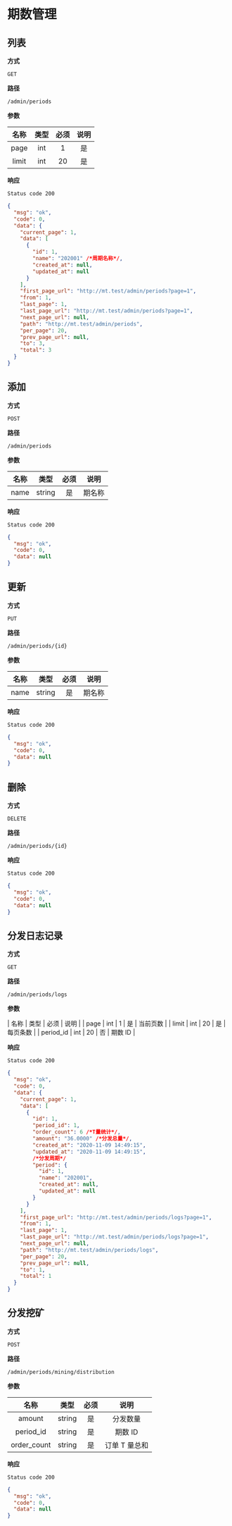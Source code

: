 # 期数管理

## 列表

**方式**

`GET`

**路径**

`/admin/periods`

**参数**

| 名称  | 类型 | 必须 | 说明 |
| :---: | :--: | :--: | :--: |
| page  | int  |  1   |  是  | 当前页数 |
| limit | int  |  20  |  是  | 每页条数 |

**响应**

`Status code 200`

```json
{
  "msg": "ok",
  "code": 0,
  "data": {
    "current_page": 1,
    "data": [
      {
        "id": 1,
        "name": "202001" /*周期名称*/,
        "created_at": null,
        "updated_at": null
      }
    ],
    "first_page_url": "http://mt.test/admin/periods?page=1",
    "from": 1,
    "last_page": 1,
    "last_page_url": "http://mt.test/admin/periods?page=1",
    "next_page_url": null,
    "path": "http://mt.test/admin/periods",
    "per_page": 20,
    "prev_page_url": null,
    "to": 3,
    "total": 3
  }
}
```

## 添加

**方式**

`POST`

**路径**

`/admin/periods`

**参数**

| 名称 |  类型  | 必须 |  说明  |
| :--: | :----: | :--: | :----: |
| name | string |  是  | 期名称 |

**响应**

`Status code 200`

```json
{
  "msg": "ok",
  "code": 0,
  "data": null
}
```

## 更新

**方式**

`PUT`

**路径**

`/admin/periods/{id}`

**参数**

| 名称 |  类型  | 必须 |  说明  |
| :--: | :----: | :--: | :----: |
| name | string |  是  | 期名称 |

**响应**

`Status code 200`

```json
{
  "msg": "ok",
  "code": 0,
  "data": null
}
```

## 删除

**方式**

`DELETE`

**路径**

`/admin/periods/{id}`

**响应**

`Status code 200`

```json
{
  "msg": "ok",
  "code": 0,
  "data": null
}
```

## 分发日志记录

**方式**

`GET`

**路径**

`/admin/periods/logs`

**参数**

| 名称 | 类型 | 必须 | 说明 |
| page | int | 1 | 是 | 当前页数 |
| limit | int | 20 | 是 | 每页条数 |
| period_id | int | 20 | 否 | 期数 ID |

**响应**

`Status code 200`

```json
{
  "msg": "ok",
  "code": 0,
  "data": {
    "current_page": 1,
    "data": [
      {
        "id": 1,
        "period_id": 1,
        "order_count": 6 /*T量统计*/,
        "amount": "36.0000" /*分发总量*/,
        "created_at": "2020-11-09 14:49:15",
        "updated_at": "2020-11-09 14:49:15",
        /*分发周期*/
        "period": {
          "id": 1,
          "name": "202001",
          "created_at": null,
          "updated_at": null
        }
      }
    ],
    "first_page_url": "http://mt.test/admin/periods/logs?page=1",
    "from": 1,
    "last_page": 1,
    "last_page_url": "http://mt.test/admin/periods/logs?page=1",
    "next_page_url": null,
    "path": "http://mt.test/admin/periods/logs",
    "per_page": 20,
    "prev_page_url": null,
    "to": 1,
    "total": 1
  }
}
```

## 分发挖矿

**方式**

`POST`

**路径**

`/admin/periods/mining/distribution`

**参数**

|    名称     |  类型  | 必须 |     说明      |
| :---------: | :----: | :--: | :-----------: |
|   amount    | string |  是  |   分发数量    |
|  period_id  | string |  是  |    期数 ID    |
| order_count | string |  是  | 订单 T 量总和 |

**响应**

`Status code 200`

```json
{
  "msg": "ok",
  "code": 0,
  "data": null
}
```
